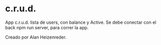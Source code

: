 # c.r.u.d.
App c.r.u.d. lista de users, con balance y Active.
Se debe conectar con el back npm run server, para correr la app.

Creado por Alan Heizenreder.
